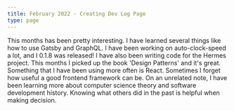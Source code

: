 ```yaml
---
title: February 2022 - Creating Dev Log Page
type: page
---
```


This months has been pretty interesting. I have learned several things like how to use Gatsby and GraphQL. I have been working on auto-clock-speed a lot, and I 0.1.8 was released! I have also been writing code for the Hermes project. This months I picked up the book 'Design Patterns' and it's great. Something that I have been using more often is React. Sometimes I forget how useful a good frontend framework can be. On an unrelated note, I have been learning more about computer science theory and software development history. Knowing what others did in the past is helpful when making decision.

